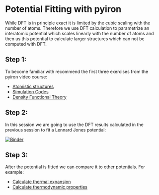 # Potential Fitting with pyiron 
While DFT is in principle exact it is limited by the cubic scaling with the number of atoms. Therefore we use DFT calculation to parametrize an interatomic potential which scales linearly with the number of atoms and then us this potential to calculate larger structures which can not be computed with DFT. 

## Step 1: 
To become familiar with recommend the first three exercises from the pyiron video course: 
* [Atomistic structures](https://pyiron.org/phasediagram-workshop-2020/Exercise1.html)
* [Simulation Codes](https://pyiron.org/phasediagram-workshop-2020/Exercise2.html)
* [Density Functional Theory](https://pyiron.org/phasediagram-workshop-2020/Exercise3.html)

## Step 2: 
In this session we are going to use the DFT results calculated in the previous session to fit a Lennard Jones potential: 

[![Binder](https://mybinder.org/badge_logo.svg)](https://mybinder.org/v2/gh/jan-janssen/pyiron-fitting-example/HEAD?filepath=fit_lennard_jones.ipynb)

## Step 3: 
After the potential is fitted we can compare it to other potentials. For example: 
* [Calculate thermal expansion](https://pyiron.readthedocs.io/en/latest/source/notebooks/first_steps.html) 
* [Calculate thermodynamic properties](https://pyiron.org/phasediagram-workshop-2020/Exercise4.html) 
